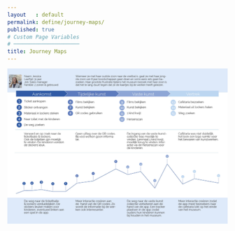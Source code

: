 ```yaml
---
layout   : default
permalink: define/journey-maps/
published: true
# Custom Page Variables
# ─────────────────────
title: Journey Maps
---
```

<div class="journey">
        <img class="d-block w-100" src="docs/images/journey1.jpg" alt="Journey map 1">
</div>